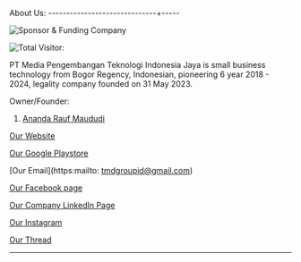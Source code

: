 About Us:
------------------------------+-----

![Sponsor & Funding Company](https://www.)

![Total Visitor:](https://profile-counter.glitch.me/{Tmd-Group-ID}/count.svg)

PT Media Pengembangan Teknologi Indonesia Jaya is small business technology from Bogor Regency, Indonesian, pioneering 6 year 2018 - 2024, legality company founded on 31 May 2023.

Owner/Founder:
1. [Ananda Rauf Maududi](https://www.linkedin.com/in/ananda-rauf-maududi-)

[Our Website](https://tmd-group-187de4154457.herokuapp.com/)

[Our Google Playstore](https://play.google.com/store/apps/dev?id=5982171410675485926)

[Our Email](https:mailto: tmdgroupid@gmail.com)

[Our Facebook page](https://www.facebook.com/profile.php?id=100093448924960&mibextid=ZbWKwL)

[Our Company LinkedIn Page](https://www.linkedin.com/company/pt-media-pengembangan-teknologi-indonesia-jaya/)

[Our Instagram](https://www.instagram.com/tmd.indo.jaya)

[Our Thread](https://www.threads.net/@tmd.indo.jaya)

------------------------------------


